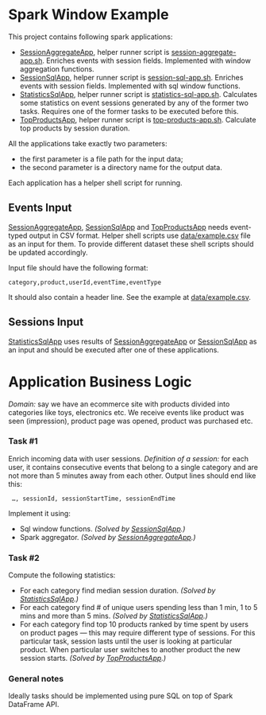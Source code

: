 # Spark Window Example 

This project contains following spark applications:
* [SessionAggregateApp](src/main/scala/SessionAggregateApp.scala), 
helper runner script is [session-aggregate-app.sh](session-aggregate-app.sh).
Enriches  events with session fields. Implemented with window aggregation functions.
* [SessionSqlApp](src/main/scala/SessionSqlApp.scala), 
helper runner script is [session-sql-app.sh](session-sql-app.sh). 
Enriches  events with session fields. Implemented with sql window functions.
* [StatisticsSqlApp](src/main/scala/StatisticsSqlApp.scala), 
helper runner script is [statistics-sql-app.sh](statistics-sql-app.sh). 
Calculates some statistics on event sessions generated by any of the former two tasks. Requires one of the former tasks to be executed before this.
* [TopProductsApp](src/main/scala/TopProductsApp.scala), 
helper runner script is [top-products-app.sh](top-products-app.sh). 
Calculate top products by session duration.

All the applications take exactly two parameters:
* the first parameter is a file path for the input data;
* the second parameter is a directory name for the output data.

Each application has a helper shell script for running.
 
## Events Input 
 
 [SessionAggregateApp](src/main/scala/SessionAggregateApp.scala), 
 [SessionSqlApp](src/main/scala/SessionSqlApp.scala) and 
 [TopProductsApp](src/main/scala/TopProductsApp.scala) 
 needs event-typed output in CSV format. Helper shell scripts use [data/example.csv](data/example.csv) file as an input for them. To provide different dataset these shell scripts should be updated accordingly. 

Input file should have the following format:
```
category,product,userId,eventTime,eventType
```
It should also contain a header line. 
See the example at [data/example.csv](data/example.csv).

## Sessions Input

 [StatisticsSqlApp](src/main/scala/StatisticsSqlApp.scala) 
  uses results of [SessionAggregateApp](src/main/scala/SessionAggregateApp.scala) or [SessionSqlApp](src/main/scala/SessionSqlApp.scala) as an input and should be executed after one of these applications.

# Application Business Logic

*Domain:* say we have an ecommerce site with products divided into categories like toys, electronics etc. We receive events like product was seen (impression), product page was opened, product was purchased etc. 

### Task #1
Enrich incoming data with user sessions. *Definition of a session:* for each user, it contains consecutive events that belong to a single category  and are not more than 5 minutes away from each other. Output lines should end like this:
```
 …, sessionId, sessionStartTime, sessionEndTime  
```

Implement it using:
 * Sql window functions.
 *(Solved by [SessionSqlApp](src/main/scala/SessionSqlApp.scala).)*
 * Spark aggregator.
 *(Solved by [SessionAggregateApp](src/main/scala/SessionAggregateApp.scala).)*

### Task #2
Compute the following statistics:
* For each category find median session duration. 
*(Solved by [StatisticsSqlApp](src/main/scala/StatisticsSqlApp.scala).)*
* For each category find # of unique users spending less than 1 min, 1 to 5 mins and more than 5 mins.
*(Solved by [StatisticsSqlApp](src/main/scala/StatisticsSqlApp.scala).)*
* For each category find top 10 products ranked by time spent by users on product pages — this may require different type of sessions. For this particular task, session lasts until the user is looking at particular product. When particular user switches to another product the new session starts.
*(Solved by [TopProductsApp](src/main/scala/TopProductsApp.scala).)*

### General notes
Ideally tasks should be implemented using pure SQL on top of Spark DataFrame API.


